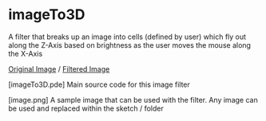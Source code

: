 # imageTo3D
A filter that breaks up an image into cells (defined by user) which fly out along the Z-Axis based on brightness as the user moves the mouse along the X-Axis


[Original Image](image.jpg)  /  [Filtered Image](screenshot.PNG)

[imageTo3D.pde] Main source code for this image filter

[image.png] A sample image that can be used with the filter.  Any image can be used and replaced within the sketch / folder
